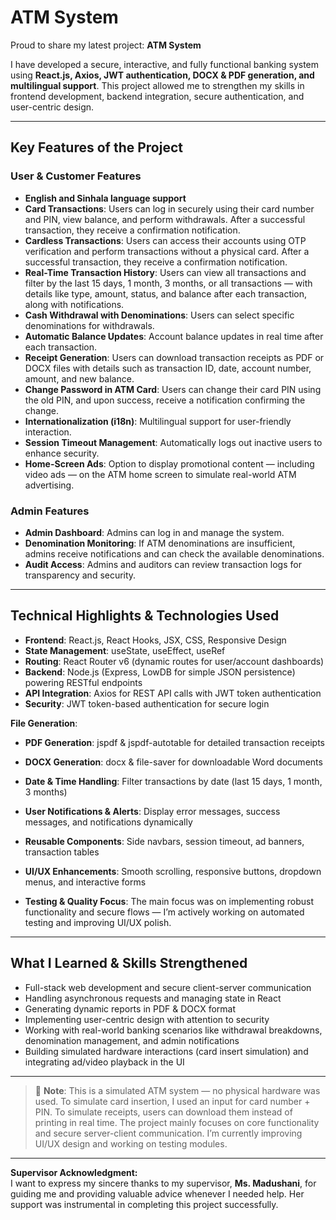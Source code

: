 # ATM System

Proud to share my latest project: **ATM System**

I have developed a secure, interactive, and fully functional banking system using **React.js, Axios, JWT authentication, DOCX & PDF generation, and multilingual support**. This project allowed me to strengthen my skills in frontend development, backend integration, secure authentication, and user-centric design.

---

## Key Features of the Project

### User & Customer Features
- **English and Sinhala language support**
- **Card Transactions**: Users can log in securely using their card number and PIN, view balance, and perform withdrawals. After a successful transaction, they receive a confirmation notification.
- **Cardless Transactions**: Users can access their accounts using OTP verification and perform transactions without a physical card. After a successful transaction, they receive a confirmation notification.
- **Real-Time Transaction History**: Users can view all transactions and filter by the last 15 days, 1 month, 3 months, or all transactions — with details like type, amount, status, and balance after each transaction, along with notifications.
- **Cash Withdrawal with Denominations**: Users can select specific denominations for withdrawals.
- **Automatic Balance Updates**: Account balance updates in real time after each transaction.
- **Receipt Generation**: Users can download transaction receipts as PDF or DOCX files with details such as transaction ID, date, account number, amount, and new balance.
- **Change Password in ATM Card**: Users can change their card PIN using the old PIN, and upon success, receive a notification confirming the change.
- **Internationalization (i18n)**: Multilingual support for user-friendly interaction.
- **Session Timeout Management**: Automatically logs out inactive users to enhance security.
- **Home-Screen Ads**: Option to display promotional content — including video ads — on the ATM home screen to simulate real-world ATM advertising.

### Admin Features
- **Admin Dashboard**: Admins can log in and manage the system.
- **Denomination Monitoring**: If ATM denominations are insufficient, admins receive notifications and can check the available denominations.
- **Audit Access**: Admins and auditors can review transaction logs for transparency and security.

---

## Technical Highlights & Technologies Used
- **Frontend**: React.js, React Hooks, JSX, CSS, Responsive Design
- **State Management**: useState, useEffect, useRef
- **Routing**: React Router v6 (dynamic routes for user/account dashboards)
- **Backend**: Node.js (Express, LowDB for simple JSON persistence) powering RESTful endpoints
- **API Integration**: Axios for REST API calls with JWT token authentication
- **Security**: JWT token-based authentication for secure login

**File Generation**:
- **PDF Generation**: jspdf & jspdf-autotable for detailed transaction receipts
- **DOCX Generation**: docx & file-saver for downloadable Word documents

- **Date & Time Handling**: Filter transactions by date (last 15 days, 1 month, 3 months)
- **User Notifications & Alerts**: Display error messages, success messages, and notifications dynamically
- **Reusable Components**: Side navbars, session timeout, ad banners, transaction tables
- **UI/UX Enhancements**: Smooth scrolling, responsive buttons, dropdown menus, and interactive forms
- **Testing & Quality Focus**: The main focus was on implementing robust functionality and secure flows — I’m actively working on automated testing and improving UI/UX polish.

---

## What I Learned & Skills Strengthened
- Full-stack web development and secure client-server communication
- Handling asynchronous requests and managing state in React
- Generating dynamic reports in PDF & DOCX format
- Implementing user-centric design with attention to security
- Working with real-world banking scenarios like withdrawal breakdowns, denomination management, and admin notifications
- Building simulated hardware interactions (card insert simulation) and integrating ad/video playback in the UI

---

> 🧠 **Note**: This is a simulated ATM system — no physical hardware was used. To simulate card insertion, I used an input for card number + PIN. To simulate receipts, users can download them instead of printing in real time. The project mainly focuses on core functionality and secure server-client communication. I’m currently improving UI/UX design and working on testing modules.

---

**Supervisor Acknowledgment:**  
I want to express my sincere thanks to my supervisor, **Ms. Madushani**, for guiding me and providing valuable advice whenever I needed help. Her support was instrumental in completing this project successfully.

